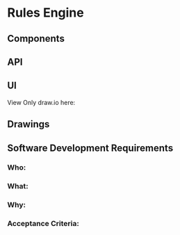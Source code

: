 # Rules Engine

## **Components**

  

## **API**



## **UI**
[Source draw.io here]: (https://app.diagrams.net/?src=about#HRMSLowside%2Frmslow%2Fmaster%2FDrawings%2FRulesEngine%2FRulesEngine.drawio)

View Only draw.io here:




## Drawings





## **Software Development Requirements**



### Who:



### What:



### Why: 



### Acceptance Criteria:
